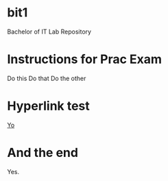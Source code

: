 # bit1
Bachelor of IT Lab Repository
# Instructions for Prac Exam
Do this
Do that
Do the other
# Hyperlink test
<A href="www.cs.adelaide.edu.au">Yo</A>
# And the end
Yes.